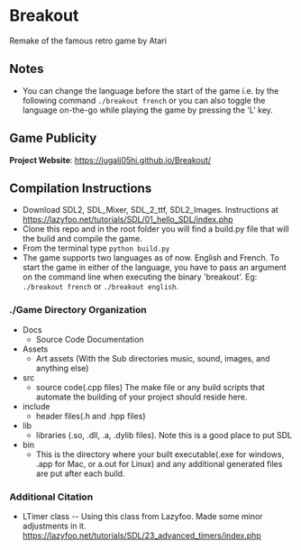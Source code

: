 # Breakout
Remake of the famous retro game by Atari

## Notes

- You can change the language before the start of the game i.e. by the following command `./breakout french` or you can also toggle the language on-the-go while playing the game by pressing the 'L' key.

## Game Publicity

**Project Website**: https://jugalj05hi.github.io/Breakout/ 

## Compilation Instructions

- Download SDL2, SDL_Mixer, SDL_2_ttf, SDL2_Images. Instructions at https://lazyfoo.net/tutorials/SDL/01_hello_SDL/index.php
- Clone this repo and in the root folder you will find a build.py file that will the build and compile the game. 
- From the terminal type `python build.py`
- The game supports two languages as of now. English and French. To start the game in either of the language, you have to pass an argument on the command line when executing the binary 'breakout'. Eg: `./breakout french` or `./breakout english`. 


### ./Game Directory Organization

- Docs 
    - Source Code Documentation
- Assets
    - Art assets (With the Sub directories music, sound, images, and anything else)
- src
    - source code(.cpp files) The make file or any build scripts that automate the building of your project should reside here.
- include
    - header files(.h and .hpp files)
- lib
    - libraries (.so, .dll, .a, .dylib files). Note this is a good place to put SDL
- bin
    - This is the directory where your built executable(.exe for windows, .app for Mac, or a.out for Linux) and any additional generated files are put after each build.

### Additional Citation  
- LTimer class -- Using this class from Lazyfoo. Made some minor adjustments in it. https://lazyfoo.net/tutorials/SDL/23_advanced_timers/index.php


